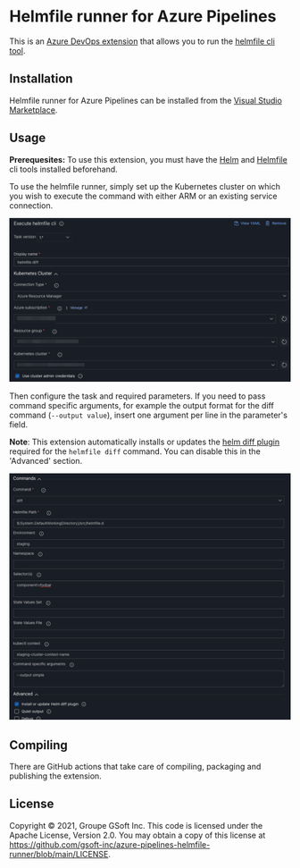 # Helmfile runner for Azure Pipelines

This is an [Azure DevOps extension](https://marketplace.visualstudio.com/items?itemName=GSoft.HelmfileRunner) that allows you to run the [helmfile cli tool](https://github.com/roboll/helmfile).

## Installation

Helmfile runner for Azure Pipelines can be installed from the [Visual Studio Marketplace](https://marketplace.visualstudio.com/items?itemName=GSoft.HelmfileRunner).

## Usage

**Prerequesites:** To use this extension, you must have the [Helm](https://docs.microsoft.com/en-us/azure/devops/pipelines/tasks/tool/helm-installer?view=azure-devops) and [Helmfile](https://marketplace.visualstudio.com/items?itemName=GSoft.HelmfileInstaller) cli tools installed beforehand.

To use the helmfile runner, simply set up the Kubernetes cluster on which you wish to execute the command with either ARM or an existing service connection.

![authentication](https://raw.githubusercontent.com/gsoft-inc/azure-pipelines-helmfile-runner/master/docs/authentication.png)

Then configure the task and required parameters. If you need to pass command specific arguments, for example the output format for the diff command (`--output value`), insert one argument per line in the parameter's field.

**Note**: This extension automatically installs or updates the [helm diff plugin](https://github.com/databus23/helm-diff) required for the `helmfile diff` command. You can disable this in the 'Advanced' section.

![diff command](https://raw.githubusercontent.com/gsoft-inc/azure-pipelines-helmfile-runner/master/docs/diff_command.png)

## Compiling

There are GitHub actions that take care of compiling, packaging and publishing the extension.

## License

Copyright © 2021, Groupe GSoft Inc. This code is licensed under the Apache License, Version 2.0. You may obtain a copy of this license at https://github.com/gsoft-inc/azure-pipelines-helmfile-runner/blob/main/LICENSE.
